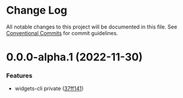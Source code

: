 # Change Log

All notable changes to this project will be documented in this file.
See [Conventional Commits](https://conventionalcommits.org) for commit guidelines.

# 0.0.0-alpha.1 (2022-11-30)


### Features

* widgets-cli private ([37ff141](https://github.com/alibaba/SREWorks/commit/37ff141fec939cbe99ea9926c983ef3e4b59b36a))
